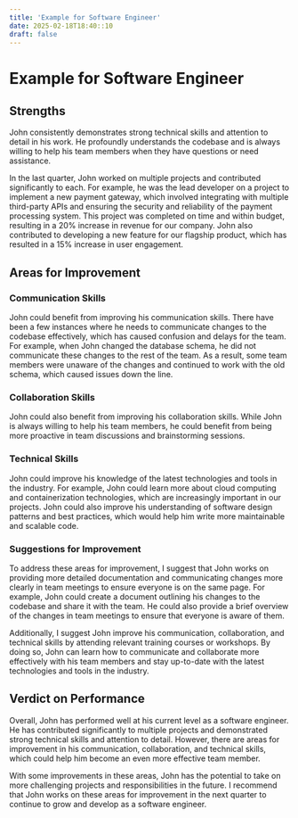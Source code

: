 ```yaml
---
title: 'Example for Software Engineer'
date: 2025-02-18T18:40::10
draft: false
---
```


# Example for Software Engineer

## **Strengths**

John consistently demonstrates strong technical skills and attention to detail in his work. He profoundly understands the codebase and is always willing to help his team members when they have questions or need assistance.

In the last quarter, John worked on multiple projects and contributed significantly to each. For example, he was the lead developer on a project to implement a new payment gateway, which involved integrating with multiple third-party APIs and ensuring the security and reliability of the payment processing system. This project was completed on time and within budget, resulting in a 20% increase in revenue for our company. John also contributed to developing a new feature for our flagship product, which has resulted in a 15% increase in user engagement.

## **Areas for Improvement**

### **Communication Skills**

John could benefit from improving his communication skills. There have been a few instances where he needs to communicate changes to the codebase effectively, which has caused confusion and delays for the team. For example, when John changed the database schema, he did not communicate these changes to the rest of the team. As a result, some team members were unaware of the changes and continued to work with the old schema, which caused issues down the line.

### **Collaboration Skills**

John could also benefit from improving his collaboration skills. While John is always willing to help his team members, he could benefit from being more proactive in team discussions and brainstorming sessions.

### **Technical Skills**

John could improve his knowledge of the latest technologies and tools in the industry. For example, John could learn more about cloud computing and containerization technologies, which are increasingly important in our projects. John could also improve his understanding of software design patterns and best practices, which would help him write more maintainable and scalable code.

### **Suggestions for Improvement**

To address these areas for improvement, I suggest that John works on providing more detailed documentation and communicating changes more clearly in team meetings to ensure everyone is on the same page. For example, John could create a document outlining his changes to the codebase and share it with the team. He could also provide a brief overview of the changes in team meetings to ensure that everyone is aware of them.

Additionally, I suggest John improve his communication, collaboration, and technical skills by attending relevant training courses or workshops. By doing so, John can learn how to communicate and collaborate more effectively with his team members and stay up-to-date with the latest technologies and tools in the industry.

## **Verdict on Performance**

Overall, John has performed well at his current level as a software engineer. He has contributed significantly to multiple projects and demonstrated strong technical skills and attention to detail. However, there are areas for improvement in his communication, collaboration, and technical skills, which could help him become an even more effective team member.

With some improvements in these areas, John has the potential to take on more challenging projects and responsibilities in the future. I recommend that John works on these areas for improvement in the next quarter to continue to grow and develop as a software engineer.
